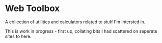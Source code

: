 # Web Toolbox

A collection of utilities and calculators related to stuff I'm intersted in.

This is work in progress - first up, collating bits I had scattered on seperate sites to here.
